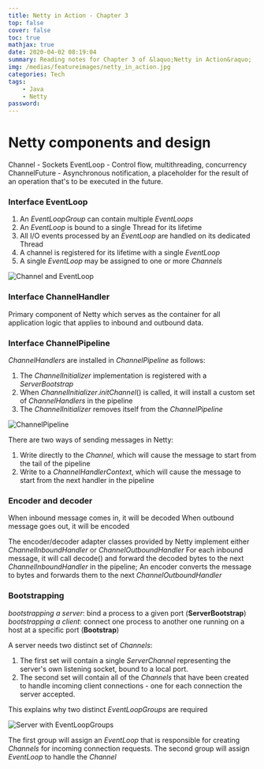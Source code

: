 ```yaml
---
title: Netty in Action - Chapter 3
top: false
cover: false
toc: true
mathjax: true
date: 2020-04-02 08:19:04
summary: Reading notes for Chapter 3 of &laquo;Netty in Action&raquo;
img: /medias/featureimages/netty_in_action.jpg
categories: Tech
tags:
    - Java
    - Netty
password:
---
```



# Netty components and design

Channel - Sockets
EventLoop - Control flow, multithreading, concurrency
ChannelFuture - Asynchronous notification, a placeholder for the result of an operation that's to be executed in the future.

### Interface EventLoop

1.  An *EventLoopGroup* can contain multiple *EventLoops*
2.  An *EventLoop* is bound to a single Thread for its lifetime
3.  All I/O events processed by an *EventLoop* are handled on its dedicated Thread
4.  A channel is registered for its lifetime with a single *EventLoop*
5.  A single *EventLoop* may be assigned to one or more *Channels*

![Channel and EventLoop](channel_eventLoop.png)

### Interface ChannelHandler

Primary component of Netty which serves as the container for all application logic that applies to inbound and outbound data. 

### Interface ChannelPipeline

*ChannelHandlers* are installed in *ChannelPipeline* as follows: 
1.  The *ChannelInitializer* implementation is registered with a *ServerBootstrap*
2.  When *ChannelInitializer*.*initChannel*() is called, it will install a custom set of *ChannelHandlers* in the pipeline
3.  The *ChannelInitializer* removes itself from the *ChannelPipeline*

![ChannelPipeline](channelPipeline.png)

There are two ways of sending messages in Netty: 
1. Write directly to the *Channel*, which will cause the message to start from the tail of the pipeline
2. Write to a *ChannelHandlerContext*, which will cause the message to start from the next handler in the pipeline

### Encoder and decoder

When inbound message comes in, it will be decoded
When outbound message goes out, it will be encoded

The encoder/decoder adapter classes provided by Netty implement either *ChannelInboundHandler* or *ChannelOutboundHandler*
For each inbound message, it will call decode() and forward the decoded bytes to the next *ChannelInboundHandler* in the pipeline; An encoder converts the message to bytes and forwards them to the next *ChannelOutboundHandler*

### Bootstrapping
*bootstrapping a server*: bind a process to a given port (**ServerBootstrap**)
*bootstrapping a client*: connect one process to another one running on a host at a specific port (**Bootstrap**)

A server needs two distinct set of *Channels*:
1. The first set will contain a single *ServerChannel* representing the server's own listening socket, bound to a local port.
2. The second set will contain all of the *Channels* that have been created to handle incoming client connections - one for each connection the server accepted.

This explains why two distinct *EventLoopGroups* are required

![Server with EventLoopGroups](eventLoopGroup.png)

The first group will assign an *EventLoop* that is responsible for creating *Channels* for incoming connection requests. The second group will assign *EventLoop* to handle the *Channel*


